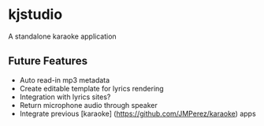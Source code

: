 # kjstudio
A standalone karaoke application

## Future Features
 - Auto read-in mp3 metadata
 - Create editable template for lyrics rendering
 - Integration with lyrics sites?
 - Return microphone audio through speaker
 - Integrate previous [karaoke] (https://github.com/JMPerez/karaoke) apps